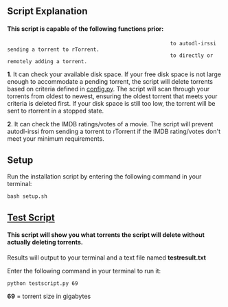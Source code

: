 ## Script Explanation

#### This script is capable of the following functions prior:
                                                         to autodl-irssi sending a torrent to rTorrent.
                                                         to directly or remotely adding a torrent.

**1**. It can check your available disk space. If your free disk space is not large enough to accommodate a pending torrent, the script will delete torrents based on criteria defined in [config.py](https://github.com/GangaBanga/AUTODL-IRSSI-IMDB-DISK-CHECK/blob/master/config.py). The script will scan through your torrents from oldest to newest, ensuring the oldest torrent that meets your criteria is deleted first. If your disk space is still too low, the torrent will be sent to rtorrent in a stopped state.	

**2**. It can check the IMDB ratings/votes of a movie. The script will prevent autodl-irssi from sending a torrent to rTorrent if the IMDB rating/votes don't meet your minimum requirements.

## Setup

Run the installation script by entering the following command in your terminal:

`bash setup.sh`

## [Test Script](https://github.com/GangaBanga/AUTODL-IRSSI-IMDB-DISK-CHECK/blob/master/testscript.py)

#### This script will show you what torrents the script will delete without actually deleting torrents.

Results will output to your terminal and a text file named **testresult.txt**

Enter the following command in your terminal to run it:

`python testscript.py 69`

**69** = torrent size in gigabytes
